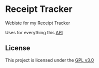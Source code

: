 # Receipt Tracker

Webiste for my Receipt Tracker

Uses for everything this [API](https://github/gdar463/receipt_api)

## License

This project is licensed under the [GPL v3.0](LICENSE)
